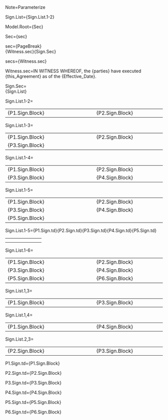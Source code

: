Note=Parameterize

Sign.List={Sign.List.1-2}

Model.Root={Sec}

Sec={sec}

sec={PageBreak}<br>{Witness.sec}{Sign.Sec}

secs={Witness.sec}

Witness.sec=IN WITNESS WHEREOF, the {parties} have executed {this_Agreement} as of the {Effective_Date}.

Sign.Sec=<br>{Sign.List}<br>

Sign.List.1-2=<table><tr><td valign="top" width="300px">{P1.Sign.Block}</td><td width="100px"></td><td valign="top" width="300px">{P2.Sign.Block}</td></tr></table>

Sign.List.1-3=<table><tr><td valign="top" width="300px">{P1.Sign.Block}</td><td width="100px"></td><td valign="top" width="300px">{P2.Sign.Block}</td></tr><tr><td valign="top" width="300px">{P3.Sign.Block}</td></tr></table>

Sign.List.1-4=<table><tr><td valign="top" width="300px">{P1.Sign.Block}</td><td width="100px"></td><td valign="top" width="300px">{P2.Sign.Block}</td></tr><tr><td valign="top" width="300px">{P3.Sign.Block}</td><td></td><td valign="top" width="300px">{P4.Sign.Block}</td></tr></table>

Sign.List.1-5=<table><tr><td valign="top" width="300px">{P1.Sign.Block}</td><td width="100px"></td><td valign="top" width="300px">{P2.Sign.Block}</td></tr><tr><td valign="top" width="300px">{P3.Sign.Block}</td><td></td><td valign="top" width="300px">{P4.Sign.Block}</td></tr><tr><td valign="top" width="300px">{P5.Sign.Block}</td></tr></table>
Sign.List.1-5=<table><tr>{P1.Sign.td}<td width="100px"></td>{P2.Sign.td}</tr><tr>{P3.Sign.td}<td></td>{P4.Sign.td}</tr><tr>{P5.Sign.td}</tr></table>

Sign.List.1-6=<table><tr><td valign="top" width="300px">{P1.Sign.Block}</td><td width="100px"></td><td valign="top" width="300px">{P2.Sign.Block}</td></tr><tr><td valign="top" width="300px">{P3.Sign.Block}</td><td></td><td valign="top" width="300px">{P4.Sign.Block}</td></tr><tr><td valign="top" width="300px">{P5.Sign.Block}</td><td></td><td valign="top" width="300px">{P6.Sign.Block}</td></tr></table>

Sign.List.1,3=<table><tr><td valign="top" width="300px">{P1.Sign.Block}</td><td width="100px"></td><td valign="top" width="300px">{P3.Sign.Block}</td></tr></table>

Sign.List.1,4=<table><tr><td valign="top" width="300px">{P1.Sign.Block}</td><td width="100px"></td><td valign="top" width="300px">{P4.Sign.Block}</td></tr></table>

Sign.List.2,3=<table><tr><td valign="top" width="300px">{P2.Sign.Block}</td><td width="100px"></td><td valign="top" width="300px">{P3.Sign.Block}</td></tr></table>


P1.Sign.td=<td valign="top" width="300px">{P1.Sign.Block}</td>

P2.Sign.td=<td valign="top" width="300px">{P2.Sign.Block}</td>

P3.Sign.td=<td valign="top" width="300px">{P3.Sign.Block}</td>

P4.Sign.td=<td valign="top" width="300px">{P4.Sign.Block}</td>

P5.Sign.td=<td valign="top" width="300px">{P5.Sign.Block}</td>    

P6.Sign.td=<td valign="top" width="300px">{P6.Sign.Block}</td>